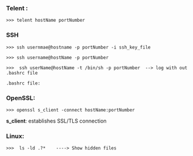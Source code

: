 
### Telent :

    >>> telent hostName portNumber






### SSH

    >>> ssh usernmae@hostname -p portNumber -i ssh_key_file
    
    >>> ssh username@hostName -p portNumber 
    
    >>>  ssh userName@hostName -t /bin/sh -p portNumber  --> log with out .bashrc file
    
    .bashrc file: 
    
    
    
    
### OpenSSL:

    >>> openssl s_client -connect hostName:portNumber
    
    
__s_client__: establishes SSL/TLS connection



### Linux:
 
    >>>  ls -ld .?*    ----> Show hidden files 
